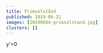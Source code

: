 ```yaml
---
title: Primsolstånd
published: 2019-06-21
images: [20190604-primsolstand.jpg]
clusters: []
---
```


y'=0
